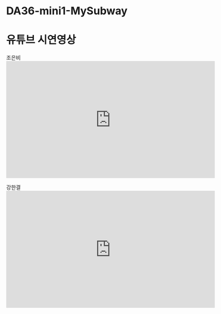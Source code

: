 # DA36-mini1-MySubway

# 유튜브 시연영상
  조은비 <iframe width="560" height="315" src="https://www.youtube.com/embed/Xr7FfoWEbC8?si=ElhrMrPTPJUCM9Tg" title="YouTube video player" frameborder="0" allow="accelerometer; autoplay; clipboard-write; encrypted-media; gyroscope; picture-in-picture; web-share" referrerpolicy="strict-origin-when-cross-origin" allowfullscreen></iframe>
  
강한결 <iframe width="560" height="315" src="https://www.youtube.com/embed/KnwUfM0VdEA?si=M9ExUp2u7w4PdHwV" title="YouTube video player" frameborder="0" allow="accelerometer; autoplay; clipboard-write; encrypted-media; gyroscope; picture-in-picture; web-share" referrerpolicy="strict-origin-when-cross-origin" allowfullscreen></iframe>
